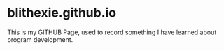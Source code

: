 # blithexie.github.io
This is my GITHUB Page, used to record something I have learned about program development.
